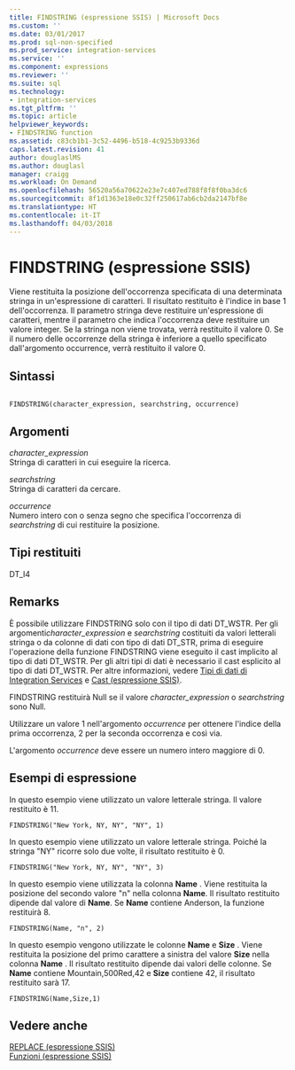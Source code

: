 ```yaml
---
title: FINDSTRING (espressione SSIS) | Microsoft Docs
ms.custom: ''
ms.date: 03/01/2017
ms.prod: sql-non-specified
ms.prod_service: integration-services
ms.service: ''
ms.component: expressions
ms.reviewer: ''
ms.suite: sql
ms.technology:
- integration-services
ms.tgt_pltfrm: ''
ms.topic: article
helpviewer_keywords:
- FINDSTRING function
ms.assetid: c83cb1b1-3c52-4496-b518-4c9253b9336d
caps.latest.revision: 41
author: douglaslMS
ms.author: douglasl
manager: craigg
ms.workload: On Demand
ms.openlocfilehash: 56520a56a70622e23e7c407ed788f8f8f0ba3dc6
ms.sourcegitcommit: 8f1d1363e18e0c32ff250617ab6cb2da2147bf8e
ms.translationtype: HT
ms.contentlocale: it-IT
ms.lasthandoff: 04/03/2018
---
```

# <a name="findstring-ssis-expression"></a>FINDSTRING (espressione SSIS)
  Viene restituita la posizione dell'occorrenza specificata di una determinata stringa in un'espressione di caratteri. Il risultato restituito è l'indice in base 1 dell'occorrenza. Il parametro stringa deve restituire un'espressione di caratteri, mentre il parametro che indica l'occorrenza deve restituire un valore integer. Se la stringa non viene trovata, verrà restituito il valore 0. Se il numero delle occorrenze della stringa è inferiore a quello specificato dall'argomento occurrence, verrà restituito il valore 0.  
  
## <a name="syntax"></a>Sintassi  
  
```  
  
FINDSTRING(character_expression, searchstring, occurrence)  
```  
  
## <a name="arguments"></a>Argomenti  
 *character_expression*  
 Stringa di caratteri in cui eseguire la ricerca.  
  
 *searchstring*  
 Stringa di caratteri da cercare.  
  
 *occurrence*  
 Numero intero con o senza segno che specifica l'occorrenza di *searchstring* di cui restituire la posizione.  
  
## <a name="result-types"></a>Tipi restituiti  
 DT_I4  
  
## <a name="remarks"></a>Remarks  
 È possibile utilizzare FINDSTRING solo con il tipo di dati DT_WSTR.  Per gli argomenti*character_expression* e *searchstring* costituiti da valori letterali stringa o da colonne di dati con tipo di dati DT_STR, prima di eseguire l'operazione della funzione FINDSTRING viene eseguito il cast implicito al tipo di dati DT_WSTR. Per gli altri tipi di dati è necessario il cast esplicito al tipo di dati DT_WSTR. Per altre informazioni, vedere [Tipi di dati di Integration Services](../../integration-services/data-flow/integration-services-data-types.md) e [Cast &#40;espressione SSIS&#41;](../../integration-services/expressions/cast-ssis-expression.md).  
  
 FINDSTRING restituirà Null se il valore *character_expression* o *searchstring* sono Null.  
  
 Utilizzare un valore 1 nell'argomento *occurrence* per ottenere l'indice della prima occorrenza, 2 per la seconda occorrenza e così via.  
  
 L'argomento *occurrence* deve essere un numero intero maggiore di 0.  
  
## <a name="expression-examples"></a>Esempi di espressione  
 In questo esempio viene utilizzato un valore letterale stringa. Il valore restituito è 11.  
  
```  
FINDSTRING("New York, NY, NY", "NY", 1)   
```  
  
 In questo esempio viene utilizzato un valore letterale stringa. Poiché la stringa "NY" ricorre solo due volte, il risultato restituito è 0.  
  
```  
FINDSTRING("New York, NY, NY", "NY", 3)   
```  
  
 In questo esempio viene utilizzata la colonna **Name** . Viene restituita la posizione del secondo valore "n" nella colonna **Name**. Il risultato restituito dipende dal valore di **Name**. Se **Name** contiene Anderson, la funzione restituirà 8.  
  
```  
FINDSTRING(Name, "n", 2)   
```  
  
 In questo esempio vengono utilizzate le colonne **Name** e **Size** . Viene restituita la posizione del primo carattere a sinistra del valore **Size** nella colonna **Name** . Il risultato restituito dipende dai valori delle colonne. Se **Name** contiene Mountain,500Red,42 e **Size** contiene 42, il risultato restituito sarà 17.  
  
```  
FINDSTRING(Name,Size,1)   
```  
  
## <a name="see-also"></a>Vedere anche  
 [REPLACE &#40;espressione SSIS&#41;](../../integration-services/expressions/replace-ssis-expression.md)   
 [Funzioni &#40;espressione SSIS&#41;](../../integration-services/expressions/functions-ssis-expression.md)  
  
  

